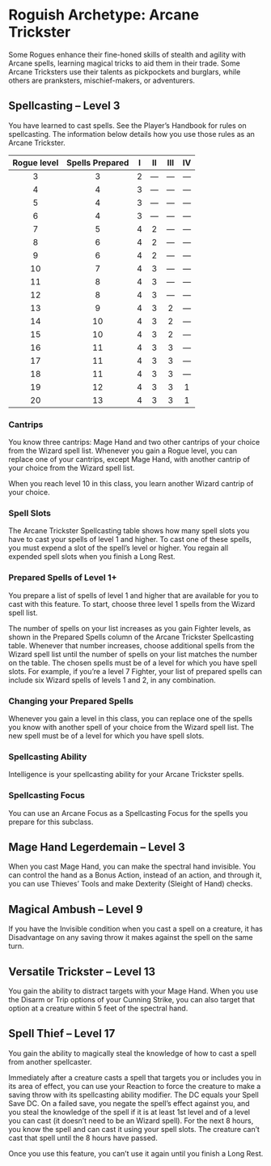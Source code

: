 # Roguish Archetype: Arcane Trickster

Some Rogues enhance their fine-honed skills of stealth and agility with Arcane spells, learning magical tricks to aid them in their trade. Some Arcane Tricksters use their talents as pickpockets and burglars, while others are pranksters, mischief-makers, or adventurers.

## Spellcasting – Level 3

You have learned to cast spells. See the Player’s Handbook for rules on spellcasting. The information below details how you use those rules as an Arcane Trickster.

| Rogue level | Spells Prepared | I | II | III | IV |
|:---:|:---:|:---:|:---:|:---:|:---:|
| 3 | 3 | 2 | — | — | — |
| 4 | 4 | 3 | — | — | — |
| 5 | 4 | 3 | — | — | — |
| 6 | 4 | 3 | — | — | — |
| 7 | 5 | 4 | 2 | — | — |
| 8 | 6 | 4 | 2 | — | — |
| 9 | 6 | 4 | 2 | — | — |
| 10 | 7 | 4 | 3 | — | — |
| 11 | 8 | 4 | 3 | — | — |
| 12 | 8 | 4 | 3 | — | — |
| 13 | 9 | 4 | 3 | 2 | — |
| 14 | 10 | 4 | 3 | 2 | — |
| 15 | 10 | 4 | 3 | 2 | — |
| 16 | 11 | 4 | 3 | 3 | — |
| 17 | 11 | 4 | 3 | 3 | — |
| 18 | 11 | 4 | 3 | 3 | — |
| 19 | 12 | 4 | 3 | 3 | 1 |
| 20 | 13 | 4 | 3 | 3 | 1 |

### Cantrips

You know three cantrips: Mage Hand and two other cantrips of your choice from the Wizard spell list. Whenever you gain a Rogue level, you can replace one of your cantrips, except Mage Hand, with another cantrip of your choice from the Wizard spell list.

When you reach level 10 in this class, you learn another Wizard cantrip of your choice.

### Spell Slots

The Arcane Trickster Spellcasting table shows how many spell slots you have to cast your spells of level 1 and higher. To cast one of these spells, you must expend a slot of the spell’s level or higher. You regain all expended spell slots when you finish a Long Rest.

### Prepared Spells of Level 1+

You prepare a list of spells of level 1 and higher that are available for you to cast with this feature. To start, choose three level 1 spells from the Wizard spell list.

The number of spells on your list increases as you gain Fighter levels, as shown in the Prepared Spells column of the Arcane Trickster Spellcasting table. Whenever that number increases, choose additional spells from the Wizard spell list until the number of spells on your list matches the number on the table. The chosen spells must be of a level for which you have spell slots. For example, if you’re a level 7 Fighter, your list of prepared spells can include six Wizard spells of levels 1 and 2, in any combination.

### Changing your Prepared Spells

Whenever you gain a level in this class, you can replace one of the spells you know with another spell of your choice from the Wizard spell list. The new spell must be of a level for which you have spell slots.

### Spellcasting Ability

Intelligence is your spellcasting ability for your Arcane Trickster spells.

### Spellcasting Focus

You can use an Arcane Focus as a Spellcasting Focus for the spells you prepare for this subclass.

## Mage Hand Legerdemain – Level 3

When you cast Mage Hand, you can make the spectral hand invisible. You can control the hand as a Bonus Action, instead of an action, and through it, you can use Thieves’ Tools and make Dexterity (Sleight of Hand) checks.

## Magical Ambush – Level 9

If you have the Invisible condition when you cast a spell on a creature, it has Disadvantage on any saving throw it makes against the spell on the same turn.

## Versatile Trickster – Level 13

You gain the ability to distract targets with your Mage Hand. When you use the Disarm or Trip options of your Cunning Strike, you can also target that option at a creature within 5 feet of the spectral hand.

## Spell Thief – Level 17

You gain the ability to magically steal the knowledge of how to cast a spell from another spellcaster.

Immediately after a creature casts a spell that targets you or includes you in its area of effect, you can use your Reaction to force the creature to make a saving throw with its spellcasting ability modifier. The DC equals your Spell Save DC. On a failed save, you negate the spell’s effect against you, and you steal the knowledge of the spell if it is at least 1st level and of a level you can cast (it doesn’t need to be an Wizard spell). For the next 8 hours, you know the spell and can cast it using your spell slots. The creature can’t cast that spell until the 8 hours have passed.

Once you use this feature, you can’t use it again until you finish a Long Rest.
